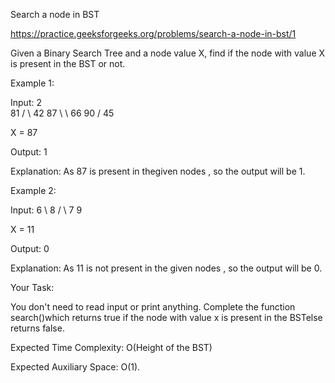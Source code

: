 Search a node in BST

https://practice.geeksforgeeks.org/problems/search-a-node-in-bst/1

Given a Binary Search Tree and a node value X, find if the node with value X is present in the BST or not.


Example 1:

Input:         2
                \
                 81 
               /    \ 
             42      87 
              \       \ 
               66      90 
              / 
            45
            
X = 87

Output: 1

Explanation: As 87 is present in thegiven nodes , so the output will be 1.

Example 2:

Input:      6
             \ 
              8 
             / \ 
            7   9
            
X = 11

Output: 0

Explanation: As 11 is not present in the given nodes , so the output will be 0.

Your Task:

You don't need to read input or print anything. Complete the function search()which returns true if the node with value x is present in the BSTelse returns false.


Expected Time Complexity: O(Height of the BST)

Expected Auxiliary Space: O(1).
